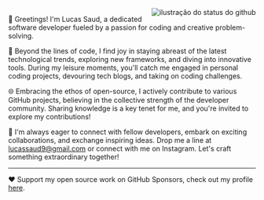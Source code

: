 <img align='right' src="https://github-readme-stats.vercel.app/api?username=lucassaud&theme=dark&show_icons=true&cache_seconds=2300" alt="ilustração do status do github">

👋 Greetings! I'm Lucas Saud, a dedicated software developer fueled by a passion for coding and creative problem-solving. 

🚀 Beyond the lines of code, I find joy in staying abreast of the latest technological trends, exploring new frameworks, and diving into innovative tools. During my leisure moments, you'll catch me engaged in personal coding projects, devouring tech blogs, and taking on coding challenges.

🌐 Embracing the ethos of open-source, I actively contribute to various GitHub projects, believing in the collective strength of the developer community. Sharing knowledge is a key tenet for me, and you're invited to explore my contributions!

📱 I'm always eager to connect with fellow developers, embark on exciting collaborations, and exchange inspiring ideas. Drop me a line at lucassaud9@gmail.com or connect with me on Instagram. Let's craft something extraordinary together!
<hr>

❤️ Support my open source work on GitHub Sponsors, check out my profile [here](https://github.com/sponsors/lucassaud).
